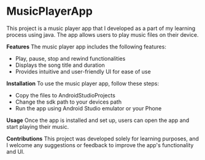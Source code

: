 # MusicPlayerApp
This project is a music player app that I developed as a part of my learning process using java. The app allows users to play  music files on their device.

**Features**
The music player app includes the following features:
- Play, pause, stop and rewind functionalities
- Displays the song title and duration
- Provides intuitive and user-friendly UI for ease of use

**Installation**
To use the music player app, follow these steps:
- Copy the files to AndroidStudioProjects
- Change  the sdk path to your devices path
- Run the app using Android Studio emulator or your Phone

**Usage**
Once the app is installed and set up, users can open the app and start playing their music.

**Contributions**
This project was developed solely for learning purposes, and I welcome any suggestions or feedback to improve the app's functionality and UI.
